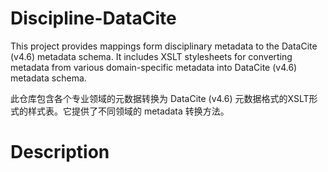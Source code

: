 # Discipline-DataCite

This project provides mappings form disciplinary metadata to the DataCite (v4.6) metadata schema.
It includes XSLT stylesheets for converting metadata from various domain-specific metadata into DataCite (v4.6) metadata schema.

此仓库包含各个专业领域的元数据转换为 DataCite (v4.6) 元数据格式的XSLT形式的样式表。它提供了不同领域的 metadata 转换方法。
# Description
